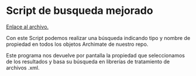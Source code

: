 # Script de busqueda mejorado

[Enlace al archivo.](https://github.com/alu0100885453/Desarrollos-Practicas-STIC/blob/master/script_busqueda_mejorado_xml.py)

Con este Script podemos realizar una búsqueda indicando tipo y nombre de propiedad en todos los objetos Archimate de nuestro repo.

Este programa nos devuelve por pantalla la propiedad que seleccionamos de los resultados y basa su búsqueda en librerías de tratamiento de archivos .xml.


